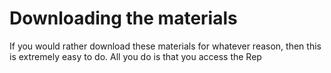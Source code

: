 # Downloading the materials
If you would rather download these materials for whatever reason, then this is extremely easy to do. All you do is that you access the Rep